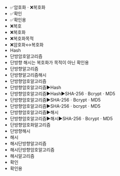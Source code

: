 ﻿- ✅암호화ㆍ❌복호화
- ✅확인
- ✅확인용
- ❌복호
- ❌복호화
- ❌복호화목적
- ❌암호화↔복호화
- Hash
- 단방암호알고리즘
- 단방향 해시는 복호화가 목적이 아닌 확인용
- 단방향알고리즘
- 단방향알고리즘해시
- 단방향암호알고리즘
- 단방향암호알고리즘▶️Hash
- 단방향암호알고리즘▶️Hash▶️SHA-256ㆍBcryptㆍMD5
- 단방향암호알고리즘▶️SHA-256ㆍBcryptㆍMD5
- 단방향암호알고리즘▶️SHA-256ㆍbcryptㆍMD5
- 단방향암호알고리즘▶️해시
- 단방향암호알고리즘▶️해시▶️SHA-256ㆍBcryptㆍMD5
- 단방향암호화알고리즘
- 단방향해시
- 해시
- 해시단방향알고리즘
- 해시단방향암호알고리즘
- 해시알고리즘
- 확인
- 확인용
